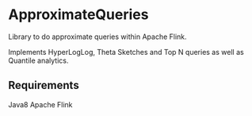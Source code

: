 # ApproximateQueries
Library to do approximate queries within Apache Flink.

Implements HyperLogLog, Theta Sketches and Top N queries as well as Quantile analytics.

## Requirements
Java8
Apache Flink
